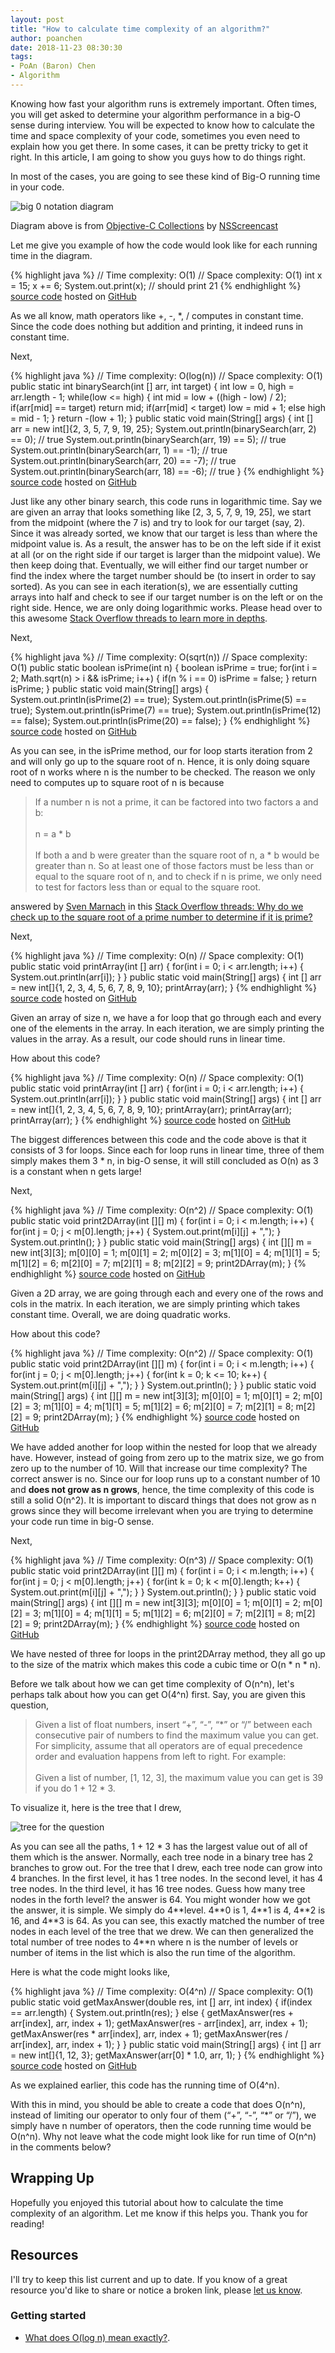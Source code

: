 ```yaml
---
layout: post
title: "How to calculate time complexity of an algorithm?"
author: poanchen
date: 2018-11-23 08:30:30
tags:
- PoAn (Baron) Chen
- Algorithm
---
```

Knowing how fast your algorithm runs is extremely important. Often times, you will get asked to determine your algorithm performance in a big-O sense during interview. You will be expected to know how to calculate the time and space complexity of your code, sometimes you even need to explain how you get there. In some cases, it can be pretty tricky to get it right. In this article, I am going to show you guys how to do things right.

In most of the cases, you are going to see these kind of Big-O running time in your code.

<img src="/img/2018/11/23/how-to-calculate-time-complexity-of-an-algorithm/bigonotation.jpg" alt="big 0 notation diagram">

Diagram above is from [Objective-C Collections](https://nsscreencast.com/episodes/072-objective-c-collections) by [NSScreencast](https://nsscreencast.com)

Let me give you example of how the code would look like for each running time in the diagram.

{% highlight java %}
  // Time complexity: O(1)
  // Space complexity: O(1)
  int x = 15;
  x += 6;
  System.out.print(x); // should print 21
{% endhighlight %}
<a href="https://github.com/poanchen/code-for-blog/blob/master/2018/11/23/how-to-calculate-time-complexity-of-an-algorithm/constantTime.java" target="_blank">source code</a> hosted on <a href="https://github.com" target="_blank">GitHub</a>

As we all know, math operators like +, -, \*, / computes in constant time. Since the code does nothing but addition and printing, it indeed runs in constant time.

Next,

{% highlight java %}
  // Time complexity: O(log(n))
  // Space complexity: O(1)
  public static int binarySearch(int [] arr, int target) {
    int low = 0, high = arr.length - 1;
    while(low <= high) {
      int mid = low + ((high - low) / 2);
      if(arr[mid] == target) return mid;
      if(arr[mid] < target) low = mid + 1;
      else high = mid - 1;
    }
    return -(low + 1);
  }
  public static void main(String[] args) {
    int [] arr = new int[]{2, 3, 5, 7, 9, 19, 25};
    System.out.println(binarySearch(arr, 2) == 0); // true
    System.out.println(binarySearch(arr, 19) == 5); // true
    System.out.println(binarySearch(arr, 1) == -1); // true
    System.out.println(binarySearch(arr, 20) == -7); // true
    System.out.println(binarySearch(arr, 18) == -6); // true
  }
{% endhighlight %}
<a href="https://github.com/poanchen/code-for-blog/blob/master/2018/11/23/how-to-calculate-time-complexity-of-an-algorithm/logarithmicTime.java" target="_blank">source code</a> hosted on <a href="https://github.com" target="_blank">GitHub</a>

Just like any other binary search, this code runs in logarithmic time. Say we are given an array that looks something like [2, 3, 5, 7, 9, 19, 25], we start from the midpoint (where the 7 is) and try to look for our target (say, 2). Since it was already sorted, we know that our target is less than where the midpoint value is. As a result, the answer has to be on the left side if it exist at all (or on the right side if our target is larger than the midpoint value). We then keep doing that. Eventually, we will either find our target number or find the index where the target number should be (to insert in order to say sorted). As you can see in each iteration(s), we are essentially cutting arrays into half and check to see if our target number is on the left or on the right side. Hence, we are only doing logarithmic works. Please head over to this awesome [Stack Overflow threads to learn more in depths](https://stackoverflow.com/questions/2307283/what-does-olog-n-mean-exactly).

Next,

{% highlight java %}
  // Time complexity: O(sqrt(n))
  // Space complexity: O(1)
  public static boolean isPrime(int n) {
    boolean isPrime = true;
    for(int i = 2; Math.sqrt(n) > i && isPrime; i++) {
      if(n % i == 0) isPrime = false;
    }
    return isPrime;
  }
  public static void main(String[] args) {
    System.out.println(isPrime(2) == true);
    System.out.println(isPrime(5) == true);
    System.out.println(isPrime(7) == true);
    System.out.println(isPrime(12) == false);
    System.out.println(isPrime(20) == false);
  }
{% endhighlight %}
<a href="https://github.com/poanchen/code-for-blog/blob/master/2018/11/23/how-to-calculate-time-complexity-of-an-algorithm/sqrtTime.java" target="_blank">source code</a> hosted on <a href="https://github.com" target="_blank">GitHub</a>

As you can see, in the isPrime method, our for loop starts iteration from 2 and will only go up to the square root of n. Hence, it is only doing square root of n works where n is the number to be checked. The reason we only need to computes up to square root of n is because

> If a number n is not a prime, it can be factored into two factors a and b:<br><br>
> n = a \* b<br><br>
> If both a and b were greater than the square root of n, a \* b would be greater than n. So at least one of those factors must be less than or equal to the square root of n, and to check if n is prime, we only need to test for factors less than or equal to the square root.

answered by [Sven Marnach](https://stackoverflow.com/users/279627/sven-marnach) in this [Stack Overflow threads: Why do we check up to the square root of a prime number to determine if it is prime?](https://stackoverflow.com/questions/5811151/why-do-we-check-up-to-the-square-root-of-a-prime-number-to-determine-if-it-is-pr)

Next,

{% highlight java %}
  // Time complexity: O(n)
  // Space complexity: O(1)
  public static void printArray(int [] arr) {
    for(int i = 0; i < arr.length; i++) {
      System.out.println(arr[i]);
    }
  }
  public static void main(String[] args) {
    int [] arr = new int[]{1, 2, 3, 4, 5, 6, 7, 8, 9, 10};
    printArray(arr);
  }
{% endhighlight %}
<a href="https://github.com/poanchen/code-for-blog/blob/master/2018/11/23/how-to-calculate-time-complexity-of-an-algorithm/linearTime.java" target="_blank">source code</a> hosted on <a href="https://github.com" target="_blank">GitHub</a>

Given an array of size n, we have a for loop that go through each and every one of the elements in the array. In each iteration, we are simply printing the values in the array. As a result, our code should runs in linear time.

How about this code?

{% highlight java %}
  // Time complexity: O(n)
  // Space complexity: O(1)
  public static void printArray(int [] arr) {
    for(int i = 0; i < arr.length; i++) {
      System.out.println(arr[i]);
    }
  }
  public static void main(String[] args) {
    int [] arr = new int[]{1, 2, 3, 4, 5, 6, 7, 8, 9, 10};
    printArray(arr);
    printArray(arr);
    printArray(arr);
  }
{% endhighlight %}
<a href="https://github.com/poanchen/code-for-blog/blob/master/2018/11/23/how-to-calculate-time-complexity-of-an-algorithm/threeLinearTime.java" target="_blank">source code</a> hosted on <a href="https://github.com" target="_blank">GitHub</a>

The biggest differences between this code and the code above is that it consists of 3 for loops. Since each for loop runs in linear time, three of them simply makes them 3 \* n, in big-O sense, it will still concluded as O(n) as 3 is a constant when n gets large!

Next,

{% highlight java %}
  // Time complexity: O(n^2)
  // Space complexity: O(1)
  public static void print2DArray(int [][] m) {
    for(int i = 0; i < m.length; i++) {
      for(int j = 0; j < m[0].length; j++) {
        System.out.print(m[i][j] + ",");
      }
      System.out.println();
    }
  }
  public static void main(String[] args) {
    int [][] m = new int[3][3];
    m[0][0] = 1;
    m[0][1] = 2;
    m[0][2] = 3;
    m[1][0] = 4;
    m[1][1] = 5;
    m[1][2] = 6;
    m[2][0] = 7;
    m[2][1] = 8;
    m[2][2] = 9;
    print2DArray(m);
  }
{% endhighlight %}
<a href="https://github.com/poanchen/code-for-blog/blob/master/2018/11/23/how-to-calculate-time-complexity-of-an-algorithm/quadraticTime.java" target="_blank">source code</a> hosted on <a href="https://github.com" target="_blank">GitHub</a>

Given a 2D array, we are going through each and every one of the rows and cols in the matrix. In each iteration, we are simply printing which takes constant time. Overall, we are doing quadratic works.

How about this code?

{% highlight java %}
  // Time complexity: O(n^2)
  // Space complexity: O(1)
  public static void print2DArray(int [][] m) {
    for(int i = 0; i < m.length; i++) {
      for(int j = 0; j < m[0].length; j++) {
        for(int k = 0; k <= 10; k++) {
          System.out.print(m[i][j] + ",");
        }
      }
      System.out.println();
    }
  }
  public static void main(String[] args) {
    int [][] m = new int[3][3];
    m[0][0] = 1;
    m[0][1] = 2;
    m[0][2] = 3;
    m[1][0] = 4;
    m[1][1] = 5;
    m[1][2] = 6;
    m[2][0] = 7;
    m[2][1] = 8;
    m[2][2] = 9;
    print2DArray(m);
  }
{% endhighlight %}
<a href="https://github.com/poanchen/code-for-blog/blob/master/2018/11/23/how-to-calculate-time-complexity-of-an-algorithm/quadraticNestedConstantForLoopTime.java" target="_blank">source code</a> hosted on <a href="https://github.com" target="_blank">GitHub</a>

We have added another for loop within the nested for loop that we already have. However, instead of going from zero up to the matrix size, we go from zero up to the number of 10. Will that increase our time complexity? The correct answer is no. Since our for loop runs up to a constant number of 10 and **does not grow as n grows**, hence, the time complexity of this code is still a solid O(n^2). It is important to discard things that does not grow as n grows since they will become irrelevant when you are trying to determine your code run time in big-O sense.

Next,

{% highlight java %}
  // Time complexity: O(n^3)
  // Space complexity: O(1)
  public static void print2DArray(int [][] m) {
    for(int i = 0; i < m.length; i++) {
      for(int j = 0; j < m[0].length; j++) {
        for(int k = 0; k < m[0].length; k++) {
          System.out.print(m[i][j] + ",");
        }
      }
      System.out.println();
    }
  }
  public static void main(String[] args) {
    int [][] m = new int[3][3];
    m[0][0] = 1;
    m[0][1] = 2;
    m[0][2] = 3;
    m[1][0] = 4;
    m[1][1] = 5;
    m[1][2] = 6;
    m[2][0] = 7;
    m[2][1] = 8;
    m[2][2] = 9;
    print2DArray(m);
  }
{% endhighlight %}
<a href="https://github.com/poanchen/code-for-blog/blob/master/2018/11/23/how-to-calculate-time-complexity-of-an-algorithm/cubicTime.java" target="_blank">source code</a> hosted on <a href="https://github.com" target="_blank">GitHub</a>

We have nested of three for loops in the print2DArray method, they all go up to the size of the matrix which makes this code a cubic time or O(n \* n \* n).

Before we talk about how we can get time complexity of O(n^n), let's perhaps talk about how you can get O(4^n) first. Say, you are given this question,

> Given a list of float numbers, insert “+”, “-”, “\*” or “/” between each consecutive pair of numbers to find the maximum value you can get. For simplicity, assume that all operators are of equal precedence order and evaluation happens from left to right.
For example:<br><br>
Given a list of number, [1, 12, 3], the maximum value you can get is 39 if you do 1 + 12 * 3.

To visualize it, here is the tree that I drew,

<img src="/img/2018/11/23/how-to-calculate-time-complexity-of-an-algorithm/20181123_1748374.jpg" alt="tree for the question">

As you can see all the paths, 1 + 12 * 3 has the largest value out of all of them which is the answer. Normally, each tree node in a binary tree has 2 branches to grow out. For the tree that I drew, each tree node can grow into 4 branches. In the first level, it has 1 tree nodes. In the second level, it has 4 tree nodes. In the third level, it has 16 tree nodes. Guess how many tree nodes in the forth level? the answer is 64. You might wonder how we got the answer, it is simple. We simply do 4\*\*level. 4\*\*0 is 1, 4\*\*1 is 4, 4\*\*2 is 16, and 4\*\*3 is 64. As you can see, this exactly matched the number of tree nodes in each level of the tree that we drew. We can then generalized the total number of tree nodes to 4\*\*n where n is the number of levels or number of items in the list which is also the run time of the algorithm.

Here is what the code might looks like,

{% highlight java %}
  // Time complexity: O(4^n)
  // Space complexity: O(1)
  public static void getMaxAnswer(double res, int [] arr, int index) {
    if(index == arr.length) {
      System.out.println(res);
    } else {
      getMaxAnswer(res + arr[index], arr, index + 1);
      getMaxAnswer(res - arr[index], arr, index + 1);
      getMaxAnswer(res * arr[index], arr, index + 1);
      getMaxAnswer(res / arr[index], arr, index + 1);
    }
  }
  public static void main(String[] args) {
    int [] arr = new int[]{1, 12, 3};
    getMaxAnswer(arr[0] * 1.0, arr, 1);
  }
{% endhighlight %}
<a href="https://github.com/poanchen/code-for-blog/blob/master/2018/11/23/how-to-calculate-time-complexity-of-an-algorithm/exponentiationTime.java" target="_blank">source code</a> hosted on <a href="https://github.com" target="_blank">GitHub</a>

As we explained earlier, this code has the running time of O(4^n).

With this in mind, you should be able to create a code that does O(n^n), instead of limiting our operator to only four of them (“+”, “-”, “\*” or “/”), we simply have n number of operators, then the code running time would be O(n^n). Why not leave what the code might look like for run time of O(n^n) in the comments below?

## Wrapping Up

Hopefully you enjoyed this tutorial about how to calculate the time complexity of an algorithm. Let me know if this helps you. Thank you for reading!

## Resources

I'll try to keep this list current and up to date. If you know of a great resource you'd like to share or notice a broken link, please [let us know](https://github.com/poanchen/poanchen.github.io/issues).

### Getting started

* [What does O(log n) mean exactly?](https://stackoverflow.com/questions/2307283/what-does-olog-n-mean-exactly).